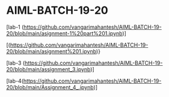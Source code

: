 
# AIML-BATCH-19-20
[lab-1 (https://github.com/vangarimahantesh/AIML-BATCH-19-20/blob/main/asignment-1%20part%201.ipynb)]

[(https://github.com/vangarimahantesh/AIML-BATCH-19-20/blob/main/asignment%201.ipynb)}

[lab-3 (https://github.com/vangarimahantesh/AIML-BATCH-19-20/blob/main/assignment_3.ipynb)]

[lab-4(https://github.com/vangarimahantesh/AIML-BATCH-19-20/blob/main/Assignment_4_.ipynb)]
